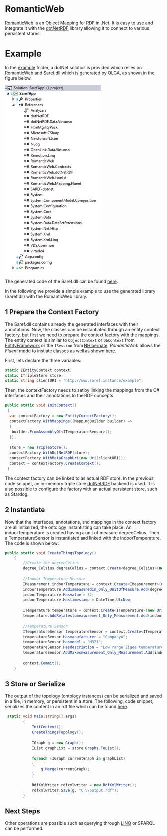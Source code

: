 # RomanticWeb

[RomanticWeb](http://romanticweb.net/) is an Object Mapping for RDF in .Net. It is easy to use and integrate it with the [dotNetRDF](http://www.dotnetrdf.org/) library allowing it to connect to various persistent stores.

# Example
In the [example](./example/) folder, a dotNet solution is provided which relies on RomanticWeb and [Saref.dll](./dll/) which is generated by OLGA, as shown in the figure below.

![](./figures/dependencies.PNG)

The generated code of the Saref.dll can be found [here](./generatedCode/).

In the following we provide a simple example to use the generated library (Saref.dll) with the RomanticWeb library.

## 1 Prepare the Context Factory
The Saref.dll contains already the generated interfaces with their annotations. Now, the classes can be instantiated through an entity context factory, but first we need to prepare the context factory with the mappings. The entity context is similar to `ObjectContext` or `DbContext` from [EntityFramework](https://github.com/aspnet/EntityFramework6) or the `ISession` from [NHibernate](http://nhibernate.info/). _RomanticWeb_ allows the _Fluent_ mode to instiate classes as well as shown [here](http://romanticweb.net/docs/basic-usage/mapping/).

First, lets declare the three variables:
```C#
static IEntityContext context;
static ITripleStore store;
static string clientURI = "http://www.saref.instance/example";
```

Then, the contextFactory needs to set by linking the mappings from the C# interfaces and their annotations to the RDF concepts.
```C#
public static void InitContext()
 {
  var contextFactory = new EntityContextFactory();
  contextFactory.WithMappings((MappingBuilder builder) =>
  {
   builder.FromAssemblyOf<ITemperatureSensor>();
  });

  store = new TripleStore();
  contextFactory.WithDotNetRDF(store);
  contextFactory.WithMetaGraphUri(new Uri(clientURI));
  context = contextFactory.CreateContext();
 }
```
The context factory can be linked to an actual RDF store. In the previous code snippet, an in-memory triple store [dotNetRDF](http://www.dotnetrdf.org/) backend is used. It is also possible to configure the factory with an actual persistent store, such as Stardog.


## 2 Instantiate
Now that the interfaces, annotations, and mappings in the context factory are all initialized, the ontology instantiating can take place. An indoorTemperature is created having a unit of measure degreeCelius. Then a TemperatureSensor is instantiated and linked with the indoorTemperature. The code is shown below:
```C#
public static void CreateThingsTopology()
    {
        //Create the degreeCelius
        degree_Celsius degreeCelius = context.Create<degree_Celsius>(new Uri(clientURI+"#1"));
			
        //Indoor Temperature Measure
        IMeasurement indoorTemperature = context.Create<IMeasurement>(new Uri(clientURI + "#2"));
        indoorTemperature.AddIsmeasuredin_Only_UnitOfMeasure.Add(degreeCelius);
        indoorTemperature.Hasvalue = 32;
        indoorTemperature.Hastimestamp = DateTime.UtcNow;

        ITemperature temperature = context.Create<ITemperature>(new Uri(clientURI + "#3"));
        temperature.AddRelatestomeasurement_Only_Measurement.Add(indoorTemperature);
           
        //Temperature Sensor
        ITemperatureSensor temperatureSensor = context.Create<ITemperatureSensor>(new Uri(clientURI + "#4"));
        temperatureSensor.Hasmanufacturer = "CompanyA";
        temperatureSensor.Hasmodel = "M321";
        temperatureSensor.Hasdescription = "Low range Zigee temperature sensor";
        temperatureSensor.AddMakesmeasurement_Only_Measurement.Add(indoorTemperature);
           
        context.Commit();
    }
```
## 3 Store or Serialize
The output of the topology (ontology instances) can be serialized and saved in a file, in memory, or persistent in a store.
The following, code snippet, serializes the content in an rdf file which can be found [here](./generatedOntologyInstance/).
```C#
 static void Main(string[] args)
        {
            InitContext();
            CreateThingsTopology();

            IGraph g = new Graph();
            IList graphList = store.Graphs.ToList();

            foreach (IGraph currentGraph in graphList)
            {
                g.Merge(currentGraph);
            }

            RdfXmlWriter rdfxmlwriter = new RdfXmlWriter();
            rdfxmlwriter.Save(g, "C:\\output.rdf");
        }
```

## Next Steps
Other operations are possible such as querying through [LINQ](http://romanticweb.net/docs/basic-usage/linq/) or SPARQL can be performed.





 
